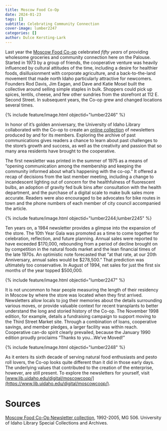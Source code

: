 ```yaml
---
title: Moscow Food Co-Op
date: 2024-01-23
tags: []
subtitle: Celebrating Community Connection
cover-image: lumber2247
categories: []
author: Dulce Kersting-Lark
---
```


Last year the [Moscow Food Co-op](https://www.moscowfood.coop/) celebrated *fifty years* of providing wholesome groceries and community connection here on the Palouse. Started in 1973 by a group of friends, the cooperative venture was heavily influenced by cultural attitudes of the time, including a desire for healthier foods, disillusionment with corporate agriculture, and a back-to-the-land movement that made north Idaho particularly attractive for newcomers. Founders Rod Davis, Jim Eagan, and Dave and Katie Mosel built the collective around selling simple staples in bulk. Shoppers could pick up spices, lentils, cheese, and few other sundries from the storefront at 112 E. Second Street. In subsequent years, the Co-op grew and changed locations several times.

{% include feature/image.html objectid="lumber2246" %}

In honor of it’s golden anniversary, the University of Idaho Library collaborated with the Co-op to create an [online collection](https://www.lib.uidaho.edu/digital/moscowcoop/) of newsletters produced by and for its members. Exploring the archive of past communications gives readers a chance to learn about past challenges to the store’s growth and success, as well as the creativity and passion that so many area residents have brought to the cooperative.

The first newsletter was printed in the summer of 1975 as a means of “opening communication among the membership and keeping the community informed about what’s happening with the co-op.” It offered a recap of decisions from the last member meeting, including a change to incandescent lighting out of concern for the healthfulness of fluorescent bulbs, an adoption of gravity fed bulk bins after consultation with the health department, and the purchase of a digital scale to make bulk sales more accurate. Readers were also encouraged to be advocates for bike routes in town and the phone numbers of each member of city council accompanied the article.
 
{% include feature/image.html objectid="lumber2244;lumber2245" %}

Ten years on, a 1984 newsletter provides a glimpse into the expansion of the store. The 10th Year Gala was promoted as a time to come together for celebration, reflection, and future planning. Annual sales were reported to have exceeded $170,000, rebounding from a period of decline brought on by competition in the natural foods market and the lean financial times of the late 1970s. An optimistic note forecasted that “at that rate, at our 20th Anniversary, annual sales would be $278,500.” That prediction was ultimately too conservative. In August of 1994, net sales for just the first six months of the year topped $500,000.

{% include feature/image.html objectid="lumber2247" %}

It is not uncommon to hear people measuring the length of their residency in Moscow by where the store was located when they first arrived. Newsletters allow locals to jog their memories about the details surrounding various moves, or provide valuable context for recent transplants to better understand the long and storied history of the Co-op. The November 1998 edition, for example, details a fundraising campaign to support moving to the Third Street Market site. Through a combination of loans, cooperative savings, and member pledges, a larger facility was within reach. Cooperative can-do spirit clearly prevailed, because the January 1990 edition proudly proclaims “Thanks to you…We’ve Moved!”

{% include feature/image.html objectid="lumber2248" %}

As it enters its sixth decade of serving natural food enthusiasts and pesto roll lovers, the Co-op looks quite different than it did in those early days. The underlying values that contributed to the creation of the enterprise, however, are still present. To explore the newsletters for yourself, visit [www.lib.uidaho.edu/digital/moscowcoop/](https://www.lib.uidaho.edu/digital/moscowcoop/).

# Sources

[Moscow Food Co-Op Newsletter collection](https://archiveswest.orbiscascade.org/ark:80444/xv220265), 1992-2005, MG 506. University of Idaho Library Special Collections and Archives.

